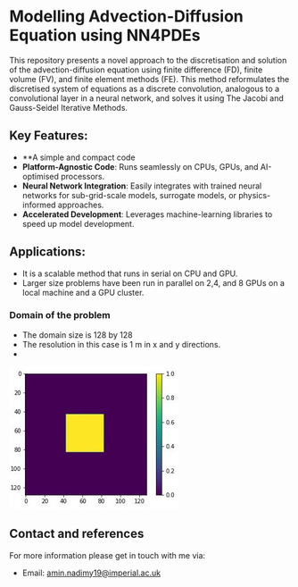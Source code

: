 # Modelling Advection-Diffusion Equation using NN4PDEs

This repository presents a novel approach to the discretisation and solution of the advection-diffusion equation using finite difference (FD), finite volume (FV), and finite element methods (FE). This method reformulates the discretised system of equations as a discrete convolution, analogous to a convolutional layer in a neural network, and solves it using The Jacobi and Gauss-Seidel Iterative Methods.

## Key Features:
- **A simple and compact code
- **Platform-Agnostic Code**: Runs seamlessly on CPUs, GPUs, and AI-optimised processors.
- **Neural Network Integration**: Easily integrates with trained neural networks for sub-grid-scale models, surrogate models, or physics-informed approaches.
- **Accelerated Development**: Leverages machine-learning libraries to speed up model development.

## Applications:
- It is a scalable method that runs in serial on CPU and GPU.
- Larger size problems have been run in parallel on 2,4, and 8 GPUs on a local machine and a GPU cluster.

### Domain of the problem
- The domain size is 128 by 128
- The resolution in this case is 1 m in x and y directions.
- 

![Initial Condition](https://github.com/Amin-Nadimy/Advection_Diffusion_NN4PDEs/blob/main/Documents/initial.jpg)


## Contact and references
For more information please get in touch with me via:
- Email: amin.nadimy19@imperial.ac.uk
